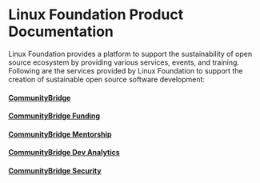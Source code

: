 # Linux Foundation Product Documentation

Linux Foundation provides a platform to support the sustainability of open source ecosystem by providing various services, events, and training. Following are the services provided by Linux Foundation to support the creation of sustainable open source software development:

#### ​[CommunityBridge](communitybridge-account/)​

#### ​[CommunityBridge Funding](communitybridge-funding/)​

#### ​[CommunityBridge Mentorship](communitybridge-mentorship/)​

#### ​[CommunityBridge Dev Analytics](communitybridge-dev-analytics.md)​

#### ​[CommunityBridge Security](communitybridge-security.md)​

